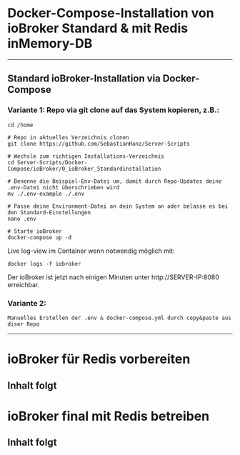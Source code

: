 # Docker-Compose-Installation von ioBroker Standard & mit Redis inMemory-DB
___
## Standard ioBroker-Installation via Docker-Compose

### Variante 1: Repo via git clone auf das System kopieren, z.B.:

    cd /home
	
	# Repo in aktuelles Verzeichnis clonen
	git clone https://github.com/SebastianHanz/Server-Scripts
	
	# Wechsle zum richtigen Installations-Verzeichnis
	cd Server-Scripts/Docker-Compose/ioBroker/0_ioBroker_Standardinstallation

	# Benenne die Beispiel-Env-Datei um, damit durch Repo-Updates deine .env-Datei nicht überschrieben wird
	mv ./.env-example ./.env

	# Passe deine Environment-Datei an dein System an oder belasse es bei den Standard-Einstellungen
	nano .env

	# Starte ioBroker
	docker-compose up -d

Live log-view im Container wenn notwendig möglich mit:

    docker logs -f iobroker

Der ioBroker ist jetzt nach einigen Minuten unter http://SERVER-IP:8080 erreichbar.
### Variante 2:

    Manuelles Erstellen der .env & docker-compose.yml durch copy&paste aus diser Repo

___
# ioBroker für Redis vorbereiten

## Inhalt folgt

# ioBroker final mit Redis betreiben

## Inhalt folgt